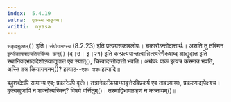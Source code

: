 ```yaml
---
index:  5.4.19
sutra:  एकस्य सकृच्च।
vritti:  nyasa
---
```


`सकृद्भुक्तम्()` इति। `संयोगान्तस्य` (8.2.23) इति प्रत्ययसकारलोपः। चकारोऽन्तोदात्तार्थः। असति तु तस्मिन `इण्भीकापाशल्यतिमर्चिभ्यः कन्()` (द।उ। ३।२१) इति कन्प्रत्ययान्तत्वान्नित्स्वरेणैकशब्द आद्युदात्त इति स्थानिवद्भादादेशोऽप्याद्युदात्त एव स्यात्(), चित्त्वादन्तोदात्तो भवति। अथैकः पाक इत्यत्र कस्मान्न भवति, अस्ति ह्रत्र क्रियागणनम्()? इत्याह--`एकः पाकः` इत्यादि॥ 

बहुशब्देऽपि सामान्य एव; प्रकारेऽपि वृत्तेः। तत्रानेकक्रियाभ्यावृत्तेरविप्रकर्ष एव तावन्न्याय्यः, प्रकरणाद्यपेक्षश्च। कृत्वसुजापि न शक्नोत्यस्मिन्? विषये वर्त्तितुम्()। तस्माद्विभाषाग्रहणं न कत्र्तव्यम्()॥
